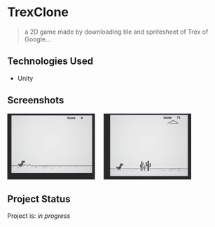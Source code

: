 # TrexClone
>a 2D game made by downloading tile and spritesheet of Trex of Google...


## Technologies Used
- Unity


## Screenshots
<img src="./img/Trex1.PNG" alt="" width="200" height="150"/>&nbsp;&nbsp;&nbsp;&nbsp;&nbsp;<img src="./img/Trex2.PNG" alt="" width="200" height="150"/>



## Project Status
Project is: _in progress_


